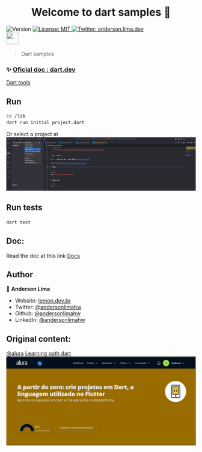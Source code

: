 
<h1 align="center">Welcome to dart samples 👋</h1>
<p>
  <img alt="Version" src="https://img.shields.io/badge/version-1.0.0-blue.svg?cacheSeconds=2592000" />

  <a href="#" target="_blank">
    <img alt="License: MIT" src="https://img.shields.io/badge/License-MIT-yellow.svg" />
  </a>

  <a href="https://twitter.com/anderson.lima.dev" target="_blank">
    <img alt="Twitter: anderson.lima.dev" src="https://img.shields.io/twitter/follow/andersonlimahw.svg?style=social" />
  </a>

  <br />
 <img
   height="32"
   width="32"
   src="https://cdn.jsdelivr.net/npm/simple-icons@v9/icons/dart.svg"
 />

> Dart samples

### ✨ [Oficial doc : dart.dev](https://dart.dev)

[Dart tools](https://dart.dev/tools/dart-tool)

## Run

```sh
cd /lib
dart run initial_project.dart
```

Or select a project at
![dart_run_sample](./docs/images/dart_run_sample.png)

## Run tests

```sh
dart test
```


## Doc:

Read the doc at this link
[Docs](./docs/learningpath_dart_docs/[Mobile]%20Dart%200f08d9bbf00140b18700e4cca658f2fe.md)

## Author

👤 **Anderson Lima**

* Website: [lemon.dev.br](https://lemon.dev.br)
* Twitter: [@andersonlimahw](https://twitter.com/andersonlimahw)
* Github: [@andersonlimahw](https://github.com/andersonlimahw)
* LinkedIn: [@andersonlimahw](https://linkedin.com/in/andersonlimahw)
## Original content:

[@alura](https://www.alura.com.br/)
[Learning path dart](https://cursos.alura.com.br/formacao-dart)
![dart_alura_path](./docs/images/dart_alura_path.png)